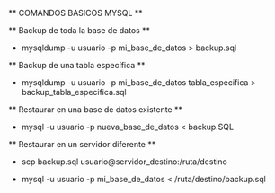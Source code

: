 ** COMANDOS BASICOS MYSQL **

** Backup de toda la base de datos **

- mysqldump -u usuario -p mi_base_de_datos > backup.sql

** Backup de una tabla específica **

- mysqldump -u usuario -p mi_base_de_datos tabla_especifica > backup_tabla_especifica.sql

** Restaurar en una base de datos existente **

- mysql -u usuario -p nueva_base_de_datos < backup.SQL

** Restaurar en un servidor diferente **

- scp backup.sql usuario@servidor_destino:/ruta/destino

- mysql -u usuario -p mi_base_de_datos < /ruta/destino/backup.sql

